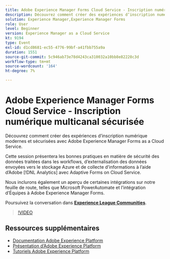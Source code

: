 ```yaml
---
title: Adobe Experience Manager Forms Cloud Service - Inscription numérique multicanal sécurisée
description: Découvrez comment créer des expériences d’inscription numérique modernes et sécurisées avec Adobe Experience Manager Forms as a Cloud Service. Cette session présentera les bonnes pratiques en matière de sécurité des données traitées dans les workflows, d’externalisation des données envoyées vers le stockage Azure et de collecte d’informations à l’aide d’Adobe [!DNL Analytics] avec Adaptive Forms on Cloud Service.
solution: Experience Manager,Experience Manager Forms
role: User
level: Beginner
version: Experience Manager as a Cloud Service
kt: 9194
type: Event
exl-id: d1cd8681-ec55-4776-99bf-a41fbb755a9a
duration: 1551
source-git-commit: 5c946ab73e78d4243ca310032a10bb8e82228c3d
workflow-type: tm+mt
source-wordcount: '164'
ht-degree: 7%

---
```


# Adobe Experience Manager Forms Cloud Service - Inscription numérique multicanal sécurisée

Découvrez comment créer des expériences d’inscription numérique modernes et sécurisées avec Adobe Experience Manager Forms as a Cloud Service.

Cette session présentera les bonnes pratiques en matière de sécurité des données traitées dans les workflows, d’externalisation des données envoyées vers le stockage Azure et de collecte d’informations à l’aide d’Adobe [!DNL Analytics] avec Adaptive Forms on Cloud Service.

Nous inclurons également un aperçu de certaines intégrations sur notre feuille de route, telles que Microsoft PowerAutomate et l’intégration d’Équipes à Adobe Experience Manager Forms.

Poursuivez la conversation dans **[Experience League Communities](https://adobe.ly/3CQjKgg)**.

>[!VIDEO](https://video.tv.adobe.com/v/337887/?quality=12&learn=on&hidetitle=true)

## Ressources supplémentaires

- [Documentation Adobe Experience Platform](https://experienceleague.adobe.com/docs/experience-platform.html?lang=fr)
- [Présentation d’Adobe Experience Platform](https://experienceleague.adobe.com/docs/experience-platform/landing/home.html?lang=fr)
- [Tutoriels Adobe Experience Platform](https://experienceleague.adobe.com/docs/platform-learn/tutorials/overview.html?lang=fr)
